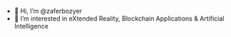 - 👋 Hi, I’m @zaferbozyer
- 👀 I’m interested in eXtended Reality, Blockchain Applications & Artificial Intelligence


<!---
zaferbozyer/zaferbozyer is a ✨ special ✨ repository because its `README.md` (this file) appears on your GitHub profile.
You can click the Preview link to take a look at your changes.
--->
